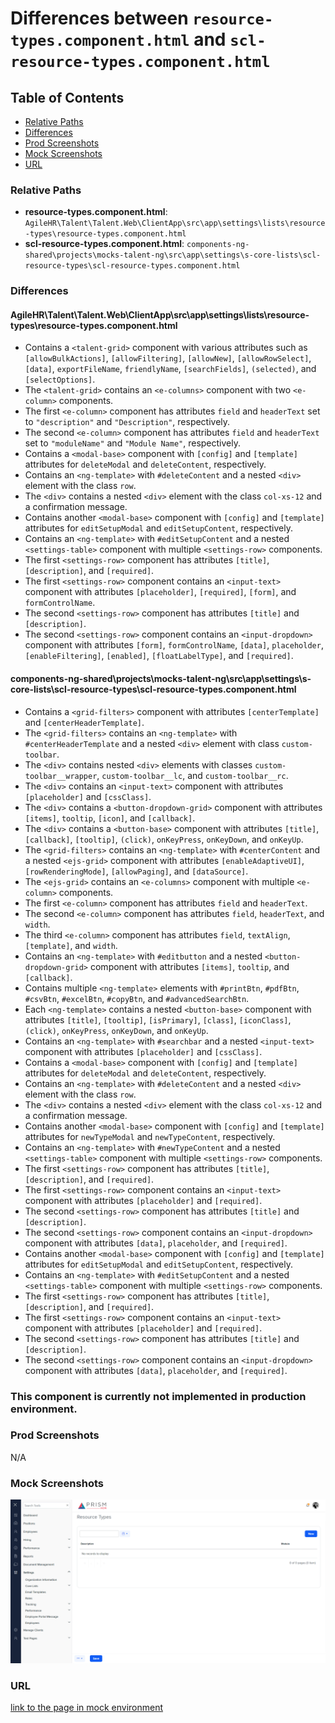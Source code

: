 # Differences between `resource-types.component.html` and `scl-resource-types.component.html`

## Table of Contents

-   [Relative Paths](#relative-paths)
-   [Differences](#differences)
-   [Prod Screenshots](#prod-screenshots)
-   [Mock Screenshots](#mock-screenshots)
-   [URL](#url)

### Relative Paths

-   **resource-types.component.html**: `AgileHR\Talent\Talent.Web\ClientApp\src\app\settings\lists\resource-types\resource-types.component.html`
-   **scl-resource-types.component.html**: `components-ng-shared\projects\mocks-talent-ng\src\app\settings\s-core-lists\scl-resource-types\scl-resource-types.component.html`

### Differences

#### AgileHR\Talent\Talent.Web\ClientApp\src\app\settings\lists\resource-types\resource-types.component.html

-   Contains a `<talent-grid>` component with various attributes such as `[allowBulkActions]`, `[allowFiltering]`, `[allowNew]`, `[allowRowSelect]`, `[data]`, `exportFileName`, `friendlyName`, `[searchFields]`, `(selected)`, and `[selectOptions]`.
-   The `<talent-grid>` contains an `<e-columns>` component with two `<e-column>` components.
-   The first `<e-column>` component has attributes `field` and `headerText` set to `"description"` and `"Description"`, respectively.
-   The second `<e-column>` component has attributes `field` and `headerText` set to `"moduleName"` and `"Module Name"`, respectively.
-   Contains a `<modal-base>` component with `[config]` and `[template]` attributes for `deleteModal` and `deleteContent`, respectively.
-   Contains an `<ng-template>` with `#deleteContent` and a nested `<div>` element with the class `row`.
-   The `<div>` contains a nested `<div>` element with the class `col-xs-12` and a confirmation message.
-   Contains another `<modal-base>` component with `[config]` and `[template]` attributes for `editSetupModal` and `editSetupContent`, respectively.
-   Contains an `<ng-template>` with `#editSetupContent` and a nested `<settings-table>` component with multiple `<settings-row>` components.
-   The first `<settings-row>` component has attributes `[title]`, `[description]`, and `[required]`.
-   The first `<settings-row>` component contains an `<input-text>` component with attributes `[placeholder]`, `[required]`, `[form]`, and `formControlName`.
-   The second `<settings-row>` component has attributes `[title]` and `[description]`.
-   The second `<settings-row>` component contains an `<input-dropdown>` component with attributes `[form]`, `formControlName`, `[data]`, `placeholder`, `[enableFiltering]`, `[enabled]`, `[floatLabelType]`, and `[required]`.

#### components-ng-shared\projects\mocks-talent-ng\src\app\settings\s-core-lists\scl-resource-types\scl-resource-types.component.html

-   Contains a `<grid-filters>` component with attributes `[centerTemplate]` and `[centerHeaderTemplate]`.
-   The `<grid-filters>` contains an `<ng-template>` with `#centerHeaderTemplate` and a nested `<div>` element with class `custom-toolbar`.
-   The `<div>` contains nested `<div>` elements with classes `custom-toolbar__wrapper`, `custom-toolbar__lc`, and `custom-toolbar__rc`.
-   The `<div>` contains an `<input-text>` component with attributes `[placeholder]` and `[cssClass]`.
-   The `<div>` contains a `<button-dropdown-grid>` component with attributes `[items]`, `tooltip`, `[icon]`, and `[callback]`.
-   The `<div>` contains a `<button-base>` component with attributes `[title]`, `[callback]`, `[tooltip]`, `(click)`, `onKeyPress`, `onKeyDown`, and `onKeyUp`.
-   The `<grid-filters>` contains an `<ng-template>` with `#centerContent` and a nested `<ejs-grid>` component with attributes `[enableAdaptiveUI]`, `[rowRenderingMode]`, `[allowPaging]`, and `[dataSource]`.
-   The `<ejs-grid>` contains an `<e-columns>` component with multiple `<e-column>` components.
-   The first `<e-column>` component has attributes `field` and `headerText`.
-   The second `<e-column>` component has attributes `field`, `headerText`, and `width`.
-   The third `<e-column>` component has attributes `field`, `textAlign`, `[template]`, and `width`.
-   Contains an `<ng-template>` with `#editbutton` and a nested `<button-dropdown-grid>` component with attributes `[items]`, `tooltip`, and `[callback]`.
-   Contains multiple `<ng-template>` elements with `#printBtn`, `#pdfBtn`, `#csvBtn`, `#excelBtn`, `#copyBtn`, and `#advancedSearchBtn`.
-   Each `<ng-template>` contains a nested `<button-base>` component with attributes `[title]`, `[tooltip]`, `[isPrimary]`, `[class]`, `[iconClass]`, `(click)`, `onKeyPress`, `onKeyDown`, and `onKeyUp`.
-   Contains an `<ng-template>` with `#searchbar` and a nested `<input-text>` component with attributes `[placeholder]` and `[cssClass]`.
-   Contains a `<modal-base>` component with `[config]` and `[template]` attributes for `deleteModal` and `deleteContent`, respectively.
-   Contains an `<ng-template>` with `#deleteContent` and a nested `<div>` element with the class `row`.
-   The `<div>` contains a nested `<div>` element with the class `col-xs-12` and a confirmation message.
-   Contains another `<modal-base>` component with `[config]` and `[template]` attributes for `newTypeModal` and `newTypeContent`, respectively.
-   Contains an `<ng-template>` with `#newTypeContent` and a nested `<settings-table>` component with multiple `<settings-row>` components.
-   The first `<settings-row>` component has attributes `[title]`, `[description]`, and `[required]`.
-   The first `<settings-row>` component contains an `<input-text>` component with attributes `[placeholder]` and `[required]`.
-   The second `<settings-row>` component has attributes `[title]` and `[description]`.
-   The second `<settings-row>` component contains an `<input-dropdown>` component with attributes `[data]`, `placeholder`, and `[required]`.
-   Contains another `<modal-base>` component with `[config]` and `[template]` attributes for `editSetupModal` and `editSetupContent`, respectively.
-   Contains an `<ng-template>` with `#editSetupContent` and a nested `<settings-table>` component with multiple `<settings-row>` components.
-   The first `<settings-row>` component has attributes `[title]`, `[description]`, and `[required]`.
-   The first `<settings-row>` component contains an `<input-text>` component with attributes `[placeholder]` and `[required]`.
-   The second `<settings-row>` component has attributes `[title]` and `[description]`.
-   The second `<settings-row>` component contains an `<input-dropdown>` component with attributes `[data]`, `placeholder`, and `[required]`.

### This component is currently not implemented in production environment.

### Prod Screenshots

N/A

### Mock Screenshots

![Mock Screenshot](./scl-resource-types-mock.png)

### URL

[link to the page in mock environment](http://localhost:4340/settings/s-core-lists/scl-resource-types)

